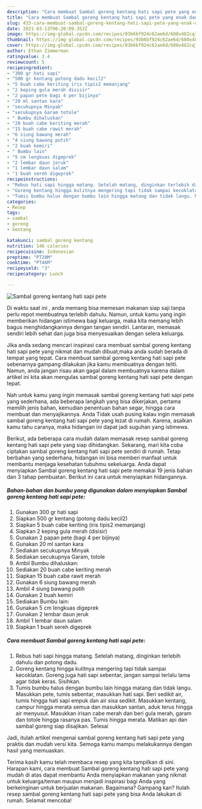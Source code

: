 ```yaml
---
description: "Cara membuat Sambal goreng kentang hati sapi pete yang enak dan Mudah Dibuat"
title: "Cara membuat Sambal goreng kentang hati sapi pete yang enak dan Mudah Dibuat"
slug: 433-cara-membuat-sambal-goreng-kentang-hati-sapi-pete-yang-enak-dan-mudah-dibuat
date: 2021-03-13T06:20:09.352Z
image: https://img-global.cpcdn.com/recipes/93b6bf924c62ae6d/680x482cq70/sambal-goreng-kentang-hati-sapi-pete-foto-resep-utama.jpg
thumbnail: https://img-global.cpcdn.com/recipes/93b6bf924c62ae6d/680x482cq70/sambal-goreng-kentang-hati-sapi-pete-foto-resep-utama.jpg
cover: https://img-global.cpcdn.com/recipes/93b6bf924c62ae6d/680x482cq70/sambal-goreng-kentang-hati-sapi-pete-foto-resep-utama.jpg
author: Ethan Zimmerman
ratingvalue: 3.4
reviewcount: 5
recipeingredient:
- "300 gr hati sapi"
- "500 gr kentang potong dadu kecil2"
- "5 buah cabe keriting iris tipis2 memanjang"
- "2 keping gula merah disisir"
- "2 papan pete bagi 4 per bijinya"
- "20 ml santan kara"
- "secukupnya Minyak"
- "secukupnya Garam totole"
- " Bumbu dihaluskan"
- "20 buah cabe keriting merah"
- "15 buah cabe rawit merah"
- "6 siung bawang merah"
- "4 siung bawang putih"
- "2 buah kemiri"
- " Bumbu lain"
- "5 cm lengkuas digeprek"
- "2 lembar daun jeruk"
- "1 lembar daun salam"
- "1 buah sereh digeprek"
recipeinstructions:
- "Rebus hati sapi hingga matang. Setelah matang, dinginkan terlebih dahulu dan potong dadu."
- "Goreng kentang hingga kulitnya mengering tapi tidak sampai kecoklatan. Goreng juga hati sapi sebentar, jangan sampai terlalu lama agar tidak keras. Sisihkan."
- "Tumis bumbu halus dengan bumbu lain hingga matang dan tidak langu. Masukkan pete, tumis sebentar, masukkan hati sapi. Beri sedikit air, tumis hingga hati sapi empuk dan air sisa sedikit. Masukkan kentang, campur hingga merata semua dan masukkan santan, aduk terus hingga air menyusut. Masukkan irisan cabe merah dan beri gula merah, garam dan totole hingga rasanya pas. Tumis hingga merata. Matikan api dan sambal goreng siap disajikan. Selesai"
categories:
- Resep
tags:
- sambal
- goreng
- kentang

katakunci: sambal goreng kentang 
nutrition: 146 calories
recipecuisine: Indonesian
preptime: "PT20M"
cooktime: "PT46M"
recipeyield: "3"
recipecategory: Lunch

---
```



![Sambal goreng kentang hati sapi pete](https://img-global.cpcdn.com/recipes/93b6bf924c62ae6d/680x482cq70/sambal-goreng-kentang-hati-sapi-pete-foto-resep-utama.jpg)

Di waktu  saat ini , anda memang bisa memesan makanan siap saji tanpa perlu repot membuatnya terlebih dahulu. Namun, untuk kamu yang ingin memberikan hidangan istimewa bagi keluarga, maka kita memang lebih bagus menghidangkannya dengan tangan sendiri. Lantaran, memasak sendiri lebih sehat dan juga bisa menyesuaikan dengan selera keluarga.

Jika anda sedang mencari inspirasi cara membuat sambal goreng kentang hati sapi pete yang nikmat dan mudah dibuat,maka anda sudah berada di tempat yang tepat. Cara membuat sambal goreng kentang hati sapi pete  sebenarnya gampang dilakukan jika kamu membuatnya dengan teliti. Namun, anda jangan risau akan gagal dalam membuatnya 
karena dalam artikel ini kita akan mengulas sambal goreng kentang hati sapi pete dengan tepat.  



Nah untuk kamu yang ingin memasak sambal goreng kentang hati sapi pete yang sederhana, ada beberapa langkah yang bisa dikerjakan, pertama memilih jenis bahan, kemudian penentuan bahan segar, hingga cara membuat dan menyajikannya. Anda Tidak usah pusing kalau ingin memasak sambal goreng kentang hati sapi pete yang lezat di rumah. Karena, asalkan kamu  tahu caranya, maka hidangan ini dapat jadi suguhan yang istimewa.

Berikut, ada beberapa cara mudah dalam memasak resep sambal goreng kentang hati sapi pete yang siap dihidangkan. Sekarang, mari kita coba ciptakan sambal goreng kentang hati sapi pete sendiri di rumah. Tetap berbahan yang sederhana, hidangan ini bisa memberi manfaat untuk membantu menjaga kesehatan tubuhmu sekeluarga. Anda dapat menyiapkan Sambal goreng kentang hati sapi pete memakai 19 jenis bahan dan 3 tahap pembuatan. Berikut ini cara untuk menyiapkan hidangannya.

<!--inarticleads1-->

##### Bahan-bahan dan bumbu yang digunakan dalam menyiapkan Sambal goreng kentang hati sapi pete:

1. Gunakan 300 gr hati sapi
1. Siapkan 500 gr kentang (potong dadu kecil2)
1. Siapkan 5 buah cabe keriting (iris tipis2 memanjang)
1. Siapkan 2 keping gula merah (disisir)
1. Gunakan 2 papan pete (bagi 4 per bijinya)
1. Gunakan 20 ml santan kara
1. Sediakan secukupnya Minyak
1. Sediakan secukupnya Garam, totole
1. Ambil  Bumbu dihaluskan:
1. Sediakan 20 buah cabe keriting merah
1. Siapkan 15 buah cabe rawit merah
1. Gunakan 6 siung bawang merah
1. Ambil 4 siung bawang putih
1. Gunakan 2 buah kemiri
1. Sediakan  Bumbu lain:
1. Gunakan 5 cm lengkuas digeprek
1. Gunakan 2 lembar daun jeruk
1. Ambil 1 lembar daun salam
1. Siapkan 1 buah sereh digeprek




<!--inarticleads2-->

##### Cara membuat Sambal goreng kentang hati sapi pete:

1. Rebus hati sapi hingga matang. Setelah matang, dinginkan terlebih dahulu dan potong dadu.
1. Goreng kentang hingga kulitnya mengering tapi tidak sampai kecoklatan. Goreng juga hati sapi sebentar, jangan sampai terlalu lama agar tidak keras. Sisihkan.
1. Tumis bumbu halus dengan bumbu lain hingga matang dan tidak langu. Masukkan pete, tumis sebentar, masukkan hati sapi. Beri sedikit air, tumis hingga hati sapi empuk dan air sisa sedikit. Masukkan kentang, campur hingga merata semua dan masukkan santan, aduk terus hingga air menyusut. Masukkan irisan cabe merah dan beri gula merah, garam dan totole hingga rasanya pas. Tumis hingga merata. Matikan api dan sambal goreng siap disajikan. Selesai




Jadi, itulah artikel mengenai  sambal goreng kentang hati sapi pete  yang praktis dan mudah versi kita. Semoga kamu mampu melakukannya dengan hasil yang memuaskan. 

Terima kasih kamu telah membaca resep yang kita tampilkan di sini. Harapan kami, cara membuat  Sambal goreng kentang hati sapi pete yang mudah di atas dapat membantu Anda menyiapkan makanan yang nikmat untuk keluarga/teman maupun menjadi inspirasi bagi Anda yang berkeinginan untuk berjualan makanan. Bagaimana? Gampang kan? Itulah resep sambal goreng kentang hati sapi pete yang bisa Anda lakukan di rumah. Selamat mencoba!


